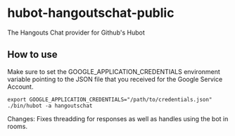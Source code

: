 # hubot-hangoutschat-public
The Hangouts Chat provider for Github's Hubot

## How to use

Make sure to set the GOOGLE_APPLICATION_CREDENTIALS environment variable pointing to the JSON file that you received for the Google Service Account.

```
export GOOGLE_APPLICATION_CREDENTIALS="/path/to/credentials.json"
./bin/hubot -a hangoutschat
```


Changes:
Fixes threadding for responses as well as handles using the bot in rooms.
